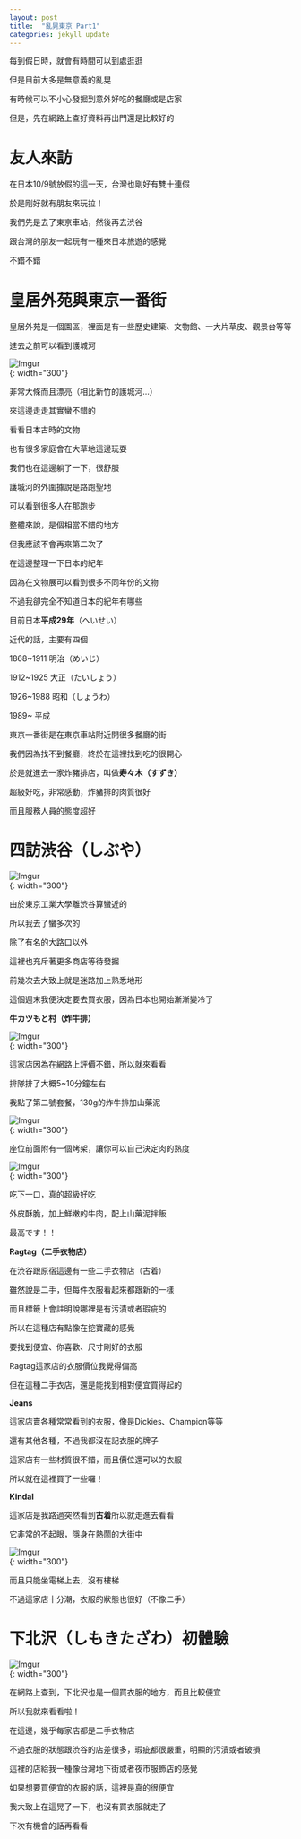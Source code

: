 ```yaml
---
layout: post
title:  "亂晃東京 Part1"
categories: jekyll update
---
```

<style>
img{
  display:block;
  margin: 0 auto;
}
</style>

每到假日時，就會有時間可以到處逛逛

但是目前大多是無意義的亂晃

有時候可以不小心發掘到意外好吃的餐廳或是店家

但是，先在網路上查好資料再出門還是比較好的

# 友人來訪

在日本10/9號放假的這一天，台灣也剛好有雙十連假

於是剛好就有朋友來玩拉！

我們先是去了東京車站，然後再去渋谷

跟台灣的朋友一起玩有一種來日本旅遊的感覺

不錯不錯

# 皇居外苑與東京一番街

皇居外苑是一個園區，裡面是有一些歷史建築、文物館、一大片草皮、觀景台等等

進去之前可以看到護城河

![Imgur](https://imgur.com/vsJMBip.jpg){: width="300"}

非常大條而且漂亮（相比新竹的護城河...）

來這邊走走其實蠻不錯的

看看日本古時的文物

也有很多家庭會在大草地這邊玩耍

我們也在這邊躺了一下，很舒服

護城河的外圍據說是路跑聖地

可以看到很多人在那跑步

整體來說，是個相當不錯的地方

但我應該不會再來第二次了

在這邊整理一下日本的紀年

因為在文物展可以看到很多不同年份的文物

不過我卻完全不知道日本的紀年有哪些

目前日本**平成29年**（へいせい）

近代的話，主要有四個

1868~1911 明治（めいじ）

1912~1925 大正（たいしょう）

1926~1988 昭和（しょうわ）

1989~         平成

東京一番街是在東京車站附近開很多餐廳的街

我們因為找不到餐廳，終於在這裡找到吃的很開心

於是就進去一家炸豬排店，叫做**寿々木（すずき）**

超級好吃，非常感動，炸豬排的肉質很好

而且服務人員的態度超好


# 四訪渋谷（しぶや）

![Imgur](https://imgur.com/ipKsboO.jpg){: width="300"}

由於東京工業大學離渋谷算蠻近的

所以我去了蠻多次的

除了有名的大路口以外

這裡也充斥著更多商店等待發掘

前幾次去大致上就是迷路加上熟悉地形

這個週末我便決定要去買衣服，因為日本也開始漸漸變冷了

**牛カツもと村（炸牛排）**

![Imgur](https://imgur.com/X6RHSIP.jpg){: width="300"}

這家店因為在網路上評價不錯，所以就來看看

排隊排了大概5~10分鐘左右

我點了第二號套餐，130g的炸牛排加山藥泥

![Imgur](https://imgur.com/TNmNZQX.jpg){: width="300"}

座位前面附有一個烤架，讓你可以自己決定肉的熟度

![Imgur](https://imgur.com/eqBvrb8.jpg){: width="300"}

吃下一口，真的超級好吃

外皮酥脆，加上鮮嫩的牛肉，配上山藥泥拌飯

最高です！！


**Ragtag（二手衣物店）**

在渋谷跟原宿這邊有一些二手衣物店（古着）

雖然說是二手，但每件衣服看起來都跟新的一樣

而且標籤上會註明說哪裡是有污漬或者瑕疵的

所以在這種店有點像在挖寶藏的感覺

要找到便宜、你喜歡、尺寸剛好的衣服

Ragtag這家店的衣服價位我覺得偏高

但在這種二手衣店，還是能找到相對便宜買得起的


**Jeans**

這家店賣各種常常看到的衣服，像是Dickies、Champion等等

還有其他各種，不過我都沒在記衣服的牌子

這家店有一些材質很不錯，而且價位還可以的衣服

所以就在這裡買了一些囉！


**Kindal**

這家店是我路過突然看到**古着**所以就走進去看看

它非常的不起眼，隱身在熱鬧的大街中

![Imgur](https://imgur.com/5ExrNAF.jpg){: width="300"}

而且只能坐電梯上去，沒有樓梯

不過這家店十分潮，衣服的狀態也很好（不像二手）



# 下北沢（しもきたざわ）初體驗

![Imgur](https://imgur.com/Le7txAC.jpg){: width="300"}

在網路上查到，下北沢也是一個買衣服的地方，而且比較便宜

所以我就來看看啦！

在這邊，幾乎每家店都是二手衣物店

不過衣服的狀態跟渋谷的店差很多，瑕疵都很嚴重，明顯的污漬或者破損

這裡的店給我一種像台灣地下街或者夜市服飾店的感覺

如果想要買便宜的衣服的話，這裡是真的很便宜

我大致上在這晃了一下，也沒有買衣服就走了

下次有機會的話再看看






